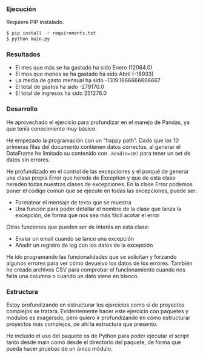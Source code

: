 ### Ejecución

Requiere PIP instalado.

```bash
$ pip install -r requirements.txt
$ python main.py
```

### Resultados

- El mes que más se ha gastado ha sido Enero (12064.0)
- El mes que menos se ha gastado ha sido Abril (-18933)
- La media de gasto mensual ha sido -1319.1666666666667
- El total de gastos ha sido -279170.0
- El total de ingresos ha sido 251276.0

### Desarrollo

He aprovechado el ejercicio para profundizar en el manejo de Pandas, ya que tenía conocimiento muy básico.

He empezado la programación con un "happy path". Dado que las 10 primeras filas del documento contienen datos correctos, al generar el DataFrame he limitado su contenido con `.head(n=10)` para tener un set de datos sin errores.

He profundizado en el control de las excepciones y el porqué de generar una clase propia Error que herede de Exception y que de esta clase hereden todas nuestras clases de excepciones. En la clase Error podemos poner el código común que se ejecute en todas las excepciones, puede ser:

- Formatear el mensaje de texto que se muestra
- Una función para poder detallar el nombre de la clase que lanza la excepción, de forma que nos sea más fácil acotar el error

Otras funciones que pueden ser de interés en esta clase:

- Enviar un email cuando se lance una excepción
- Añadir un registro de log con los datos de la excepción

He ido programando las funcionalidades que se solicitan y forzando algunos errores para ver cómo devuelvo los datos de los errores. También he creado archivos CSV para comprobar el funcionamiento cuando nos falta una columna o cuando un dato viene en blanco.

### Estructura

Estoy profundizando en estructurar los ejercicios como si de proyectos complejos se tratara. Evidentemente hacer este ejercicio con paquetes y módulos es exagerado, pero quiero ir profundizando en cómo estructurar proyectos más complejos, de ahí la estructura que presento.

He incluido el uso del paquete os de Python para poder ejecutar el script tanto desde main como desde el directorio del paquete, de forma que pueda hacer pruebas de un único módulo.